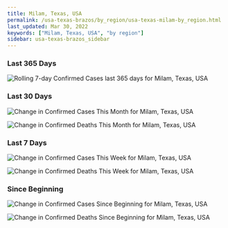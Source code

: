 ```yaml
---
title: Milam, Texas, USA
permalink: /usa-texas-brazos/by_region/usa-texas-milam-by_region.html
last_updated: Mar 30, 2022
keywords: ["Milam, Texas, USA", "by region"]
sidebar: usa-texas-brazos_sidebar
---
```


<h3>Last 365 Days</h3>

![Rolling 7-day Confirmed Cases last 365 days for Milam, Texas, USA](/covid_tracker/images/graphs/usa-texas-milam-weekly_totals_graph.png)

<h3>Last 30 Days</h3>

![Change in Confirmed Cases This Month for Milam, Texas, USA](/covid_tracker/images/graphs/usa-texas-milam-delta_confirmed-30_days_graph.png)

![Change in Confirmed Deaths This Month for Milam, Texas, USA](/covid_tracker/images/graphs/usa-texas-milam-delta_deaths-30_days_graph.png)

<h3>Last 7 Days</h3>

![Change in Confirmed Cases This Week for Milam, Texas, USA](/covid_tracker/images/graphs/usa-texas-milam-delta_confirmed-7_days_graph.png)

![Change in Confirmed Deaths This Week for Milam, Texas, USA](/covid_tracker/images/graphs/usa-texas-milam-delta_deaths-7_days_graph.png)

<h3>Since Beginning</h3>

![Change in Confirmed Cases Since Beginning for Milam, Texas, USA](/covid_tracker/images/graphs/usa-texas-milam-delta_confirmed-since_beginning_graph.png)

![Change in Confirmed Deaths Since Beginning for Milam, Texas, USA](/covid_tracker/images/graphs/usa-texas-milam-delta_deaths-since_beginning_graph.png)
